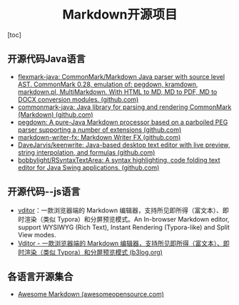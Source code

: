 <h1 align="center">Markdown开源项目</h1>

[toc]

## 开源代码Java语言

* [flexmark-java: CommonMark/Markdown Java parser with source level AST. CommonMark 0.28, emulation of: pegdown, kramdown, markdown.pl, MultiMarkdown. With HTML to MD, MD to PDF, MD to DOCX conversion modules. (github.com)](https://github.com/vsch/flexmark-java)
* [commonmark-java: Java library for parsing and rendering CommonMark (Markdown) (github.com)](https://github.com/commonmark/commonmark-java)
* [pegdown: A pure-Java Markdown processor based on a parboiled PEG parser supporting a number of extensions (github.com)](https://github.com/sirthias/pegdown)
* [markdown-writer-fx: Markdown Writer FX (github.com)](https://github.com/JFormDesigner/markdown-writer-fx)
* [DaveJarvis/keenwrite: Java-based desktop text editor with live preview, string interpolation, and formulas (github.com)](https://github.com/DaveJarvis/keenwrite)
* [bobbylight/RSyntaxTextArea: A syntax highlighting, code folding text editor for Java Swing applications. (github.com)](https://github.com/bobbylight/RSyntaxTextArea)



## 开源代码--js语言
* [vditor](https://github.com/Vanessa219/vditor)：一款浏览器端的 Markdown 编辑器，支持所见即所得（富文本）、即时渲染（类似 Typora）和分屏预览模式。An In-browser Markdown editor, support WYSIWYG (Rich Text), Instant Rendering (Typora-like) and Split View modes.
* [Vditor - 一款浏览器端的 Markdown 编辑器，支持所见即所得（富文本）、即时渲染（类似 Typora）和分屏预览模式 (b3log.org)](https://b3log.org/vditor/)



## 各语言开源集合

* [Awesome Markdown (awesomeopensource.com)](https://awesomeopensource.com/project/BubuAnabelas/awesome-markdown)
